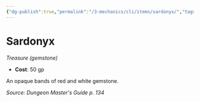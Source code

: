 ```yaml
---
{"dg-publish":true,"permalink":"/3-mechanics/cli/items/sardonyx/","tags":["ttrpg-cli/compendium/src/5e/dmg","ttrpg-cli/item/gear/treasure-gemstone","ttrpg-cli/item/rarity/none"],"noteIcon":""}
---
```


# Sardonyx
*Treasure (gemstone)*  


- **Cost**: 50 gp

An opaque bands of red and white gemstone.

*Source: Dungeon Master's Guide p. 134*